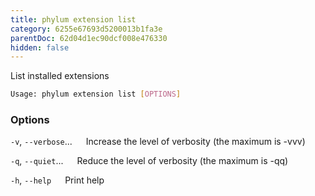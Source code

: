 ```yaml
---
title: phylum extension list
category: 6255e67693d5200013b1fa3e
parentDoc: 62d04d1ec90dcf008e476330
hidden: false
---
```


List installed extensions

```sh
Usage: phylum extension list [OPTIONS]
```

### Options

`-v`, `--verbose`...
&emsp; Increase the level of verbosity (the maximum is -vvv)

`-q`, `--quiet`...
&emsp; Reduce the level of verbosity (the maximum is -qq)

`-h`, `--help`
&emsp; Print help
